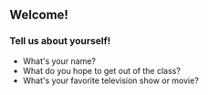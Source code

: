 ## Welcome!

### Tell us about yourself!
  - What's your name?
  - What do you hope to get out of the class?
  - What's your favorite television show or movie?